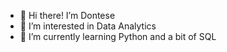 - 👋 Hi there! I’m Dontese
- 👀 I’m interested in Data Analytics
- 🌱 I’m currently learning Python and a bit of SQL


<!---
BottomTxt/BottomTxt is a ✨ special ✨ repository because its `README.md` (this file) appears on your GitHub profile.
You can click the Preview link to take a look at your changes.
--->

